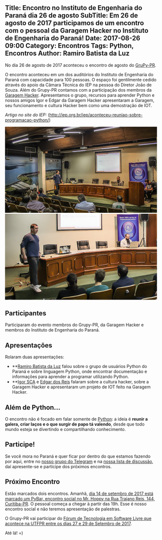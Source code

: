 Title: Encontro no Instituto de Engenharia do Paraná dia 26 de agosto
SubTitle: Em 26 de agosto de 2017 participamos de um encontro com o pessoal da Garagem Hacker no Instituto de Engenharia do Paraná!
Date: 2017-08-26 09:00
Category: Encontros
Tags: Python, Encontros
Author: Ramiro Batista da Luz
---

No dia 26 de agosto de 2017 aconteceu o encontro de agosto do [GruPy-PR](https://grupypr.github.io/).

O encontro aconteceu em um dos auditórios do Instituto de Engenharia do Paraná com capacidade para 100 pessoas. 
O espaço foi gentilmente cedido através do apoio da Câmara Técnica do IEP na pessoa do Diretor João de Souza.
Além do Grupy-PR contamos com a participação dos membros da [Garagem Hacker](http://garagemhacker.org/).
Apresentamos o grupo, recursos para aprender Python e nossos amigos Igor e Edgar da Garagem Hacker apresentaram
a Garagem, seu funcionamento e cultura Hacker bem como uma demostração de IOT.

*Artigo no site do IEP:* (http://iep.org.br/iep/aconteceu-reuniao-sobre-programacao-python/)

[![Encontro de agosto, foto 1](/images/thumbnail/2017-08-26-encontro-agosto-grupy-gh-1.jpg)](/images/2017-08-26-encontro-agosto-grupy-gh-1.jpg)
[![Encontro de agosto, foto 2](/images/thumbnail/2017-08-26-encontro-agosto-grupy-gh-2.jpg)](/images/2017-08-26-encontro-agosto-grupy-gh-2.jpg)


## Participantes

Participaram do evento membros do Grupy-PR, da Garagem Hacker e membros do Instituto de Engenharia do Paraná.

## Apresentações

Rolaram duas apresentações:

- **[Ramiro Batista da Luz](https://github.com/ramiroluz) falou sobre o grupo de 
  usuários Python do Paraná e sobre linguagem Python, onde encontrar documentação
  e informações para aprender a programar utilizando Python.
- **[Igor SCA](https://github.com/isca0) e [Edgar dos Reis](https://github.com/edgarreis) falaram sobre a 
  cultura hacker, sobre a Garagem Hacker e apresentaram um projeto de IOT feito
  na Garagem Hacker.


## Além de Python...

O encontro não é focado em falar somente de [Python](http://python.org/): a
ideia é **reunir a galera, criar laços e o que surgir de papo tá valendo**,
desde que todo mundo esteja se divertindo e compartilhando conhecimento.

## Participe!

Se você mora no Paraná e quer ficar por dentro do que estamos fazendo por aqui,
entre no [nosso grupo do Telegram](https://t.me/grupy_pr) e na
[nossa lista de discussão](https://groups.google.com/forum/#!forum/grupy-pr),
daí apresente-se e participe dos próximos encontros.


## Próximo Encontro

Estão marcados dois encontros. Amanhã, [dia 14 de setembro de 2017 está marcado um PyBar, encontro social no Mr. Hoppy na Rua Trajano Reis, 144, Curitiba-PR](https://www.meetup.com/pt-BR/GruPy-PR/events/243263050/). O pessoal começa a chegar à partir das 19h. Esse é nosso encontro social e não teremos apresentação de palestras.

O Grupy-PR vai participar do [Fórum de Tecnologia em Software Livre que acontece na UTFPR entre os dias 27 e 29 de Setembro de 2017](https://www.meetup.com/pt-BR/GruPy-PR/events/243290919/).

Até lá! =)

